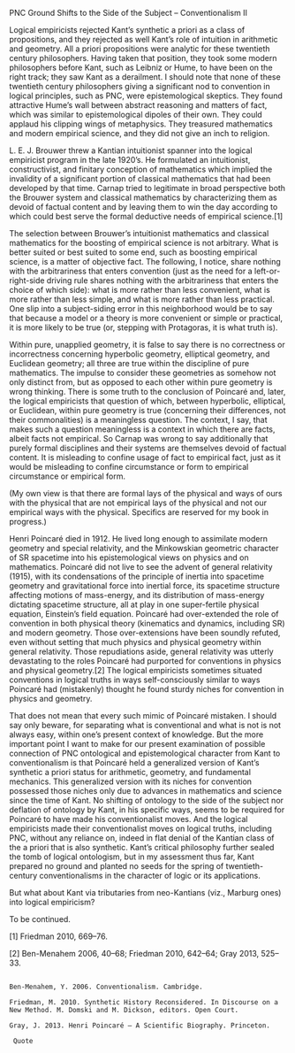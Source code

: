 PNC Ground Shifts to the Side of the Subject – Conventionalism II

Logical empiricists rejected Kant’s synthetic a priori as a class of propositions, and they rejected as well Kant’s role of intuition in arithmetic and geometry. All a priori propositions were analytic for these twentieth century philosophers. Having taken that position, they took some modern philosophers before Kant, such as Leibniz or Hume, to have been on the right track; they saw Kant as a derailment. I should note that none of these twentieth century philosophers giving a significant nod to convention in logical principles, such as PNC, were epistemological skeptics. They found attractive Hume’s wall between abstract reasoning and matters of fact, which was similar to epistemological dipoles of their own. They could applaud his clipping wings of metaphysics. They treasured mathematics and modern empirical science, and they did not give an inch to religion.

L. E. J. Brouwer threw a Kantian intuitionist spanner into the logical empiricist program in the late 1920’s. He formulated an intuitionist, constructivist, and finitary conception of mathematics which implied the invalidity of a significant portion of classical mathematics that had been developed by that time. Carnap tried to legitimate in broad perspective both the Brouwer system and classical mathematics by characterizing them as devoid of factual content and by leaving them to win the day according to which could best serve the formal deductive needs of empirical science.[1]

The selection between Brouwer’s intuitionist mathematics and classical mathematics for the boosting of empirical science is not arbitrary. What is better suited or best suited to some end, such as boosting empirical science, is a matter of objective fact. The following, I notice, share nothing with the arbitrariness that enters convention (just as the need for a left-or-right-side driving rule shares nothing with the arbitrariness that enters the choice of which side): what is more rather than less convenient, what is more rather than less simple, and what is more rather than less practical. One slip into a subject-siding error in this neighborhood would be to say that because a model or a theory is more convenient or simple or practical, it is more likely to be true (or, stepping with Protagoras, it is what truth is).

Within pure, unapplied geometry, it is false to say there is no correctness or incorrectness concerning hyperbolic geometry, elliptical geometry, and Euclidean geometry; all three are true within the discipline of pure mathematics. The impulse to consider these geometries as somehow not only distinct from, but as opposed to each other within pure geometry is wrong thinking. There is some truth to the conclusion of Poincaré and, later, the logical empiricists that question of which, between hyperbolic, elliptical, or Euclidean, within pure geometry is true (concerning their differences, not their commonalities) is a meaningless question. The context, I say, that makes such a question meaningless is a context in which there are facts, albeit facts not empirical. So Carnap was wrong to say additionally that purely formal disciplines and their systems are themselves devoid of factual content. It is misleading to confine usage of fact to empirical fact, just as it would be misleading to confine circumstance or form to empirical circumstance or empirical form.

(My own view is that there are formal lays of the physical and ways of ours with the physical that are not empirical lays of the physical and not our empirical ways with the physical. Specifics are reserved for my book in progress.)

Henri Poincaré died in 1912. He lived long enough to assimilate modern geometry and special relativity, and the Minkowskian geometric character of SR spacetime into his epistemological views on physics and on mathematics. Poincaré did not live to see the advent of general relativity (1915), with its condensations of the principle of inertia into spacetime geometry and gravitational force into inertial force, its spacetime structure affecting motions of mass-energy, and its distribution of mass-energy dictating spacetime structure, all at play in one super-fertile physical equation, Einstein’s field equation. Poincaré had over-extended the role of convention in both physical theory (kinematics and dynamics, including SR) and modern geometry. Those over-extensions have been soundly refuted, even without setting that much physics and physical geometry within general relativity. Those repudiations aside, general relativity was utterly devastating to the roles Poincaré had purported for conventions in physics and physical geometry.[2] The logical empiricists sometimes situated conventions in logical truths in ways self-consciously similar to ways Poincaré had (mistakenly) thought he found sturdy niches for convention in physics and geometry.

That does not mean that every such mimic of Poincaré mistaken. I should say only beware, for separating what is conventional and what is not is not always easy, within one’s present context of knowledge. But the more important point I want to make for our present examination of possible connection of PNC ontological and epistemological character from Kant to conventionalism is that Poincaré held a generalized version of Kant’s synthetic a priori status for arithmetic, geometry, and fundamental mechanics. This generalized version with its niches for convention possessed those niches only due to advances in mathematics and science since the time of Kant. No shifting of ontology to the side of the subject nor deflation of ontology by Kant, in his specific ways, seems to be required for Poincaré to have made his conventionalist moves. And the logical empiricists made their conventionalist moves on logical truths, including PNC, without any reliance on, indeed in flat denial of the Kantian class of the a priori that is also synthetic. Kant’s critical philosophy further sealed the tomb of logical ontologism, but in my assessment thus far, Kant prepared no ground and planted no seeds for the spring of twentieth-century conventionalisms in the character of logic or its applications.

But what about Kant via tributaries from neo-Kantians (viz., Marburg ones) into logical empiricism?

To be continued.

[1] Friedman 2010, 669–76.

[2] Ben-Menahem 2006, 40–68; Friedman 2010, 642–64; Gray 2013, 525–33.

~~~~

Ben-Menahem, Y. 2006. Conventionalism. Cambridge.

Friedman, M. 2010. Synthetic History Reconsidered. In Discourse on a New Method. M. Domski and M. Dickson, editors. Open Court.

Gray, J. 2013. Henri Poincaré – A Scientific Biography. Princeton.

 Quote
